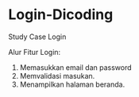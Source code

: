 # Login-Dicoding
Study Case Login 

Alur Fitur Login:
1. Memasukkan email dan password
2. Memvalidasi masukan.
3. Menampilkan halaman beranda.
